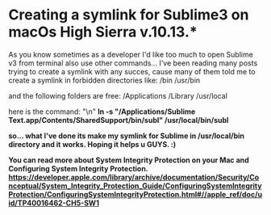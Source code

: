 # Creating a symlink for Sublime3 on macOs High Sierra v.10.13.*
As you know sometimes as a developer I'd  like too much to open Sublime v3 from terminal also use other commands... 
I've been reading many posts  trying to create a symlink with any succes, cause many of them told me to create a symlink in forbidden directories
like:
/bin
/usr/bin


and the following folders are free:
/Applications
/Library
/usr/local

here is the command:  "\n"
<b> ln -s "/Applications/Sublime Text.app/Contents/SharedSupport/bin/subl" /usr/local/bin/subl <b>  

so... what I've done its make my symlink for Sublime in /usr/local/bin directory and it works.
Hoping it helps u GUYS. :)

You can read more about System Integrity Protection on your Mac and Configuring System Integrity Protection.
https://developer.apple.com/library/archive/documentation/Security/Conceptual/System_Integrity_Protection_Guide/ConfiguringSystemIntegrityProtection/ConfiguringSystemIntegrityProtection.html#//apple_ref/doc/uid/TP40016462-CH5-SW1
